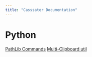 ```yaml
---
title: "Casssater Documentation"
---
```


<h1>Python</h1>

[PathLib Commands](/python/pathlib.md)
[Multi-Clipboard util](/python/multi-clipboard.md)
